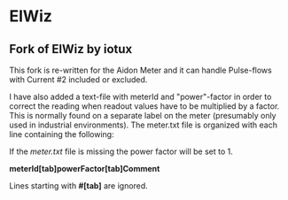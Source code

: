 # ElWiz

## Fork of ElWiz by iotux

This fork is re-written for the Aidon Meter and it can handle Pulse-flows with Current #2 included or excluded.

I have also added a text-file with meterId and "power"-factor in order to correct the reading when readout values have to be multiplied by a factor. This is normally found on a separate label on the meter (presumably only used in industrial environments).
The meter.txt file is organized with each line containing the following:

If the *meter.txt* file is missing the power factor will be set to 1.

**meterId[tab]powerFactor[tab]Comment**

Lines starting with **#[tab]** are ignored.
